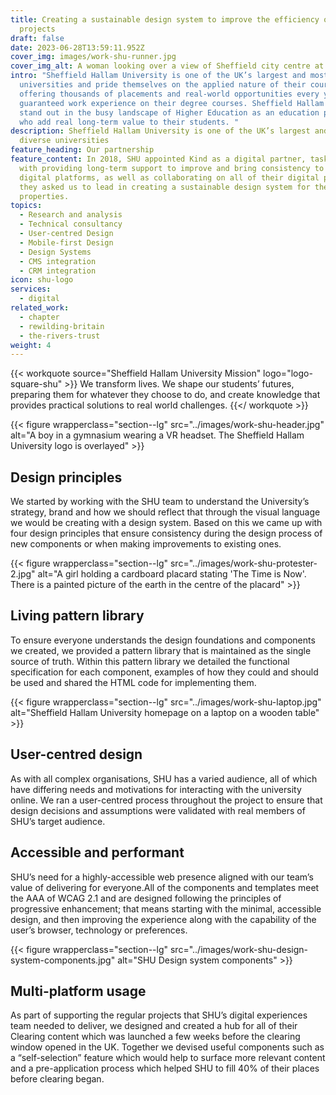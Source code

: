 ```yaml
---
title: Creating a sustainable design system to improve the efficiency of digital
  projects
draft: false
date: 2023-06-28T13:59:11.952Z
cover_img: images/work-shu-runner.jpg
cover_img_alt: A woman looking over a view of Sheffield city centre at dawn
intro: "Sheffield Hallam University is one of the UK’s largest and most diverse
  universities and pride themselves on the applied nature of their courses,
  offering thousands of placements and real-world opportunities every year with
  guaranteed work experience on their degree courses. Sheffield Hallam wanted to
  stand out in the busy landscape of Higher Education as an education provider
  who add real long-term value to their students. "
description: Sheffield Hallam University is one of the UK’s largest and most
  diverse universities
feature_heading: Our partnership
feature_content: In 2018, SHU appointed Kind as a digital partner, tasking us
  with providing long-term support to improve and bring consistency to SHU’s
  digital platforms, as well as collaborating on all of their digital projects,
  they asked us to lead in creating a sustainable design system for their online
  properties.
topics:
  - Research and analysis
  - Technical consultancy
  - User-centred Design
  - Mobile-first Design
  - Design Systems
  - CMS integration
  - CRM integration
icon: shu-logo
services:
  - digital
related_work:
  - chapter
  - rewilding-britain
  - the-rivers-trust
weight: 4
---
```


{{< workquote source="Sheffield Hallam University Mission" logo="logo-square-shu" >}}
We transform lives. We shape our students’ futures, preparing them for whatever they choose to do, and create knowledge that provides practical solutions to real world challenges.
{{</ workquote >}}

{{< figure wrapperclass="section--lg" src="../images/work-shu-header.jpg" alt="A boy in a gymnasium wearing a VR headset. The Sheffield Hallam University logo is overlayed" >}}

## Design principles

We started by working with the SHU team to understand the University’s strategy, brand and how we should reflect that through the visual language we would be creating with a design system. Based on this we came up with four design principles that ensure consistency during the design process of new components or when making improvements to existing ones.

{{< figure wrapperclass="section--lg" src="../images/work-shu-protester-2.jpg" alt="A girl holding a cardboard placard stating 'The Time is Now'. There is a painted picture of the earth in the centre of the placard" >}}

## Living pattern library

To ensure everyone understands the design foundations and components we created, we provided a pattern library that is maintained as the single source of truth. Within this pattern library we detailed the functional specification for each component, examples of how they could and should be used and shared the HTML code for implementing them.

{{< figure wrapperclass="section--lg" src="../images/work-shu-laptop.jpg" alt="Sheffield Hallam University homepage on a laptop on a wooden table" >}}

## User-centred design

As with all complex organisations, SHU has a varied audience, all of which have differing needs and motivations for interacting with the university online. We ran a user-centred process throughout the project to ensure that design decisions and assumptions were validated with real members of SHU’s target audience. 

## Accessible and performant

SHU’s need for a highly-accessible web presence aligned with our team’s value of delivering for everyone.All of the components and templates meet the AAA of WCAG 2.1 and are designed following the principles of progressive enhancement; that means starting with the minimal, accessible design, and then improving the experience along with the capability of the user’s browser, technology or preferences.

{{< figure wrapperclass="section--lg" src="../images/work-shu-design-system-components.jpg" alt="SHU Design system components" >}}

## Multi-platform usage

As part of supporting the regular projects that SHU’s digital experiences team needed to deliver, we designed and created a hub for all of their Clearing content which was launched a few weeks before the clearing window opened in the UK. Together we devised useful components such as a “self-selection” feature which would help to surface more relevant content and a pre-application process which helped SHU to fill 40% of their places before clearing began.
